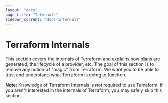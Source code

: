 ```yaml
---
layout: "docs"
page_title: "Internals"
sidebar_current: "docs-internals"
---
```


# Terraform Internals

This section covers the internals of Terraform and explains how
plans are generated, the lifecycle of a provider, etc. The goal
of this section is to remove any notion of "magic" from Terraform.
We want you to be able to trust and understand what Terraform is
doing to function.

<div class="alert alert-block alert-info">
<strong>Note:</strong> Knowledge of Terraform internals is not
required to use Terraform. If you aren't interested in the internals
of Terraform, you may safely skip this section.
</div>
